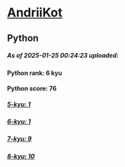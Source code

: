 # [AndriiKot](https://www.codewars.com/users/AndriiKot) 
## Python

##### As of 2025-01-25 00:24:23 uploaded:

#### Python rank: 6 kyu

#### Python score: 76

##### [5-kyu: 1](https://github.com/AndriiKot/Python__CodeWars/tree/main/kyu-5)

##### [6-kyu: 1](https://github.com/AndriiKot/Python__CodeWars/tree/main/kyu-6)

##### [7-kyu: 9](https://github.com/AndriiKot/Python__CodeWars/tree/main/kyu-7)

##### [8-kyu: 10](https://github.com/AndriiKot/Python__CodeWars/tree/main/kyu-8)

